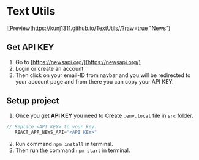 # Text Utils 
![Preview]https://kunj1311.github.io/TextUtils//?raw=true "News")

## Get API KEY

1. Go to [https://newsapi.org/](https://newsapi.org/)
2. Login or create an account
3. Then click on your email-ID from navbar and you will be redirected to your account page and from there you can copy your API KEY.

## Setup project

1. Once you get **API KEY** you need to Create `.env.local` file in `src` folder. 

```javascript
// Replace <API KEY> to your key.
   REACT_APP_NEWS_API="<API KEY>"
```

2. Run command `npm install` in terminal.
3. Then run the command `npm start` in terminal.
